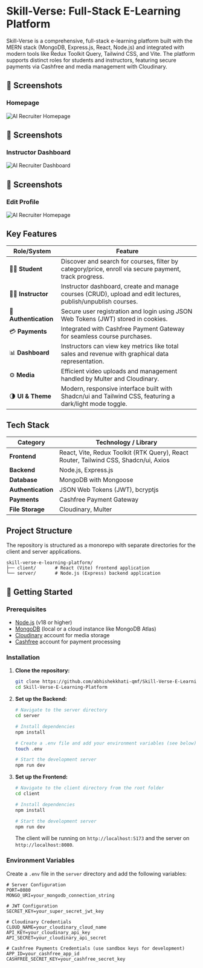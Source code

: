 # Skill-Verse: Full-Stack E-Learning Platform

Skill-Verse is a comprehensive, full-stack e-learning platform built with the MERN stack (MongoDB, Express.js, React, Node.js) and integrated with modern tools like Redux Toolkit Query, Tailwind CSS, and Vite. The platform supports distinct roles for students and instructors, featuring secure payments via Cashfree and media management with Cloudinary.

## 📸 Screenshots

### Homepage
![AI Recruiter Homepage](public/ai1.png)

## 📸 Screenshots

### Instructor Dashboard
![AI Recruiter Dashboard](public/ai2.png)

## 📸 Screenshots

### Edit Profile
![AI Recruiter Homepage](public/ai3.png)


## Key Features

| Role/System        | Feature                                                                                              |
| ------------------ | ---------------------------------------------------------------------------------------------------- |
| 🧑‍🎓 **Student**      | Discover and search for courses, filter by category/price, enroll via secure payment, track progress. |
| 👨‍🏫 **Instructor**   | Instructor dashboard, create and manage courses (CRUD), upload and edit lectures, publish/unpublish courses. |
| 🔐 **Authentication** | Secure user registration and login using JSON Web Tokens (JWT) stored in cookies.                   |
| 💳 **Payments**    | Integrated with Cashfree Payment Gateway for seamless course purchases.                                |
| 📊 **Dashboard**   | Instructors can view key metrics like total sales and revenue with graphical data representation.      |
| ⚙️ **Media**         | Efficient video uploads and management handled by Multer and Cloudinary.                             |
| 🌗 **UI & Theme**    | Modern, responsive interface built with Shadcn/ui and Tailwind CSS, featuring a dark/light mode toggle. |

## Tech Stack

| Category         | Technology / Library                                                               |
| ---------------- | ---------------------------------------------------------------------------------- |
| **Frontend**     | React, Vite, Redux Toolkit (RTK Query), React Router, Tailwind CSS, Shadcn/ui, Axios |
| **Backend**      | Node.js, Express.js                                                                |
| **Database**     | MongoDB with Mongoose                                                              |
| **Authentication** | JSON Web Tokens (JWT), bcryptjs                                                       |
| **Payments**     | Cashfree Payment Gateway                                                             |
| **File Storage** | Cloudinary, Multer                                                                   |

## Project Structure

The repository is structured as a monorepo with separate directories for the client and server applications.

```
skill-verse-e-learning-platform/
├── client/       # React (Vite) frontend application
└── server/       # Node.js (Express) backend application
```

## 🚀 Getting Started

### Prerequisites

- [Node.js](https://nodejs.org/en) (v18 or higher)
- [MongoDB](https://www.mongodb.com/try/download/community) (local or a cloud instance like MongoDB Atlas)
- [Cloudinary](https://cloudinary.com/) account for media storage
- [Cashfree](https://www.cashfree.com/) account for payment processing

### Installation

1.  **Clone the repository:**
    ```bash
    git clone https://github.com/abhishekkhati-qmf/Skill-Verse-E-Learning-Platform.git
    cd Skill-Verse-E-Learning-Platform
    ```

2.  **Set up the Backend:**
    ```bash
    # Navigate to the server directory
    cd server

    # Install dependencies
    npm install

    # Create a .env file and add your environment variables (see below)
    touch .env 

    # Start the development server
    npm run dev
    ```

3.  **Set up the Frontend:**
    ```bash
    # Navigate to the client directory from the root folder
    cd client

    # Install dependencies
    npm install

    # Start the development server
    npm run dev
    ```
    The client will be running on `http://localhost:5173` and the server on `http://localhost:8080`.

### Environment Variables

Create a `.env` file in the `server` directory and add the following variables:

```env
# Server Configuration
PORT=8080
MONGO_URI=your_mongodb_connection_string

# JWT Configuration
SECRET_KEY=your_super_secret_jwt_key

# Cloudinary Credentials
CLOUD_NAME=your_cloudinary_cloud_name
API_KEY=your_cloudinary_api_key
API_SECRET=your_cloudinary_api_secret

# Cashfree Payments Credentials (use sandbox keys for development)
APP_ID=your_cashfree_app_id
CASHFREE_SECRET_KEY=your_cashfree_secret_key
